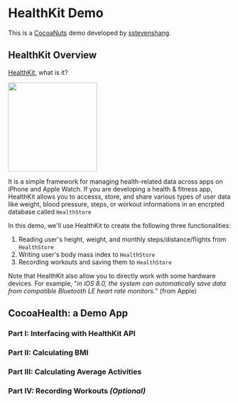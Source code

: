 # HealthKit Demo

This is a [CocoaNuts](https://sites.google.com/site/cocoanutsios/home) demo developed by [sstevenshang](https://github.com/sstevenshang).

## HealthKit Overview

[HealthKit](https://developer.apple.com/documentation/healthkit), what is it?

<img src="https://cdn.macrumors.com/article-new/2014/09/healthkit-logo.png" width="200"/>

It is a simple framework for managing health-related data across apps on iPhone and Apple Watch. If you are developing a health & fitness app, HealthKit allows you to accesss, store, and share various types of user data like weight, blood pressure, steps, or workout informations in an encrpted database called `HealthStore`

In this demo, we'll use HealthKit to create the following three functionalities:
1) Reading user's height, weight, and monthly steps/distance/flights from `HealthStore`
2) Writing user's body mass index to `HealthStore`
3) Recording workouts and saving them to `HealthStore`

Note that HealthKit also allow you to directly work with some hardware devices. For example, "*in iOS 8.0, the system can automatically save data from compatible Bluetooth LE heart rate monitors.*" (from Apple)

## CocoaHealth: a Demo App

### Part I: Interfacing with HealthKit API

### Part II: Calculating BMI

### Part III: Calculating Average Activities

### Part IV: Recording Workouts *(Optional)*
